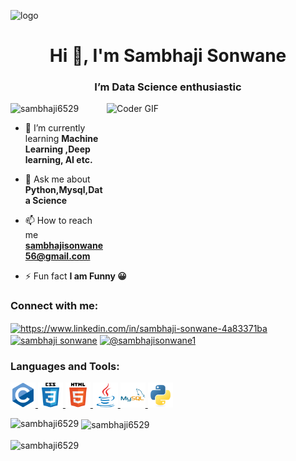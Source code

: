 ![logo](https://github.com/Sambhaji6529/Sambhaji6529/blob/main/Top_Data_Science_Facts.avif)
<h1 align="center">Hi 👋, I'm Sambhaji Sonwane</h1>
<h3 align="center">I’m Data Science enthusiastic</h3>
<img align="right" alt="Coder GIF" height=250 width=350 src="https://cdn.dribbble.com/users/730703/screenshots/6581243/avento.gif" />

<p align="left"> <img src="https://komarev.com/ghpvc/?username=sambhaji6529&label=Profile%20views&color=0e75b6&style=flat" alt="sambhaji6529" /> </p>

- 🌱 I’m currently learning **Machine Learning ,Deep learning, AI etc.**

- 💬 Ask me about **Python,Mysql,Data Science**

- 📫 How to reach me **sambhajisonwane56@gmail.com**

- ⚡ Fun fact **I am Funny 😀**

<h3 align="left">Connect with me:</h3>
<p align="left">
<a href="https://linkedin.com/in/https://www.linkedin.com/in/sambhaji-sonwane-4a83371ba" target="blank"><img align="center" src="https://raw.githubusercontent.com/rahuldkjain/github-profile-readme-generator/master/src/images/icons/Social/linked-in-alt.svg" alt="https://www.linkedin.com/in/sambhaji-sonwane-4a83371ba" height="30" width="40" /></a>
<a href="https://kaggle.com/sambhaji sonwane" target="blank"><img align="center" src="https://raw.githubusercontent.com/rahuldkjain/github-profile-readme-generator/master/src/images/icons/Social/kaggle.svg" alt="sambhaji sonwane" height="30" width="40" /></a>
<a href="https://www.hackerrank.com/@sambhajisonwane1" target="blank"><img align="center" src="https://raw.githubusercontent.com/rahuldkjain/github-profile-readme-generator/master/src/images/icons/Social/hackerrank.svg" alt="@sambhajisonwane1" height="30" width="40" /></a>
</p>

<h3 align="left">Languages and Tools:</h3>
<p align="left"> <a href="https://www.cprogramming.com/" target="_blank" rel="noreferrer"> <img src="https://raw.githubusercontent.com/devicons/devicon/master/icons/c/c-original.svg" alt="c" width="40" height="40"/> </a> <a href="https://www.w3schools.com/css/" target="_blank" rel="noreferrer"> <img src="https://raw.githubusercontent.com/devicons/devicon/master/icons/css3/css3-original-wordmark.svg" alt="css3" width="40" height="40"/> </a> <a href="https://www.w3.org/html/" target="_blank" rel="noreferrer"> <img src="https://raw.githubusercontent.com/devicons/devicon/master/icons/html5/html5-original-wordmark.svg" alt="html5" width="40" height="40"/> </a> <a href="https://www.java.com" target="_blank" rel="noreferrer"> <img src="https://raw.githubusercontent.com/devicons/devicon/master/icons/java/java-original.svg" alt="java" width="40" height="40"/> </a> <a href="https://www.mysql.com/" target="_blank" rel="noreferrer"> <img src="https://raw.githubusercontent.com/devicons/devicon/master/icons/mysql/mysql-original-wordmark.svg" alt="mysql" width="40" height="40"/> </a> <a href="https://www.python.org" target="_blank" rel="noreferrer"> <img src="https://raw.githubusercontent.com/devicons/devicon/master/icons/python/python-original.svg" alt="python" width="40" height="40"/> </a> </p>

<p><img align="left" src="https://github-readme-stats.vercel.app/api/top-langs?username=sambhaji6529&show_icons=true&locale=en&layout=compact" alt="sambhaji6529" /></p>

<p>&nbsp;<img align="center" src="https://github-readme-stats.vercel.app/api?username=sambhaji6529&show_icons=true&locale=en" alt="sambhaji6529" /></p>

<p><img align="center" src="https://github-readme-streak-stats.herokuapp.com/?user=sambhaji6529&" alt="sambhaji6529" /></p>
